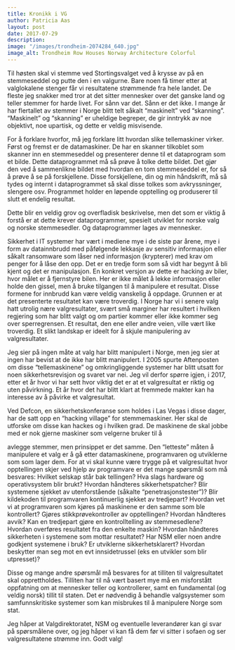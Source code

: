 ```yaml
---
title: Kronikk i VG
author: Patricia Aas
layout: post
date: 2017-07-29
description: 
image: "/images/trondheim-2074284_640.jpg"
image_alt: Trondheim Row Houses Norway Architecture Colorful
---
```


Til høsten skal vi stemme ved Stortingsvalget ved å krysse av på en stemmeseddel og putte
den i en valgurne. Bare noen få timer etter at valglokalene stenger får vi resultatene
strømmende fra hele landet. De fleste jeg snakker med tror at det sitter mennesker over det
ganske land og teller stemmer for harde livet. For sånn var det. Sånn er det ikke. I mange år har
flertallet av stemmer i Norge blitt telt såkalt “maskinelt” ved “skanning”. “Maskinelt” og
“skanning” er uheldige begreper, de gir inntrykk av noe objektivt, noe upartisk, og dette er veldig
misvisende.

For å forklare hvorfor, må jeg forklare litt hvordan slike tellemaskiner virker. Først og fremst er
de datamaskiner. De har en skanner tilkoblet som skanner inn en stemmeseddel og presenterer
denne til et dataprogram som et bilde. Dette dataprogrammet må så prøve å tolke dette bildet.
Det gjør den ved å sammenlikne bildet med hvordan en tom stemmeseddel er, for så å prøve å
se på forskjellene. Disse forskjellene, din og min håndskrift, må så tydes og internt i
dataprogrammet så skal disse tolkes som avkryssninger, slengere osv. Programmet holder en
løpende opptelling og produserer til slutt et endelig resultat.

Dette blir en veldig grov og overfladisk beskrivelse, men det som er viktig å forstå er at dette
krever dataprogrammer, spesielt utviklet for norske valg og norske stemmesedler. Og
dataprogrammer lages av mennesker.

Sikkerhet i IT systemer har vært i mediene mye i de siste par årene, mye i form av datainnbrudd
med påfølgende lekkasje av sensitiv informasjon eller såkalt ransomware som låser ned
informasjon (krypterer) med krav om penger for å låse den opp. Det er en tredje form som så
vidt har begynt å bli kjent og det er manipulasjon. En konkret versjon av dette er hacking av
biler, hvor målet er å fjernstyre bilen. Her er ikke målet å lekke informasjon eller holde den
gissel, men å bruke tilgangen til å manipulere et resultat. Disse formene for innbrudd kan være
veldig vanskelig å oppdage. Grunnen er at det presenterte resultatet kan være troverdig.
I Norge har vi i senere valg hatt utrolig nære valgresultater, svært små marginer har resultert i
hvilken regjering som har blitt valgt og om partier kommer eller ikke kommer seg over
sperregrensen. Et resultat, den ene eller andre veien, ville vært like troverdig. Et slikt landskap
er ideelt for å skjule manipulering av valgresultater.

Jeg sier på ingen måte at valg har blitt manipulert i Norge, men jeg sier at ingen har bevist at de
ikke har blitt manipulert. I 2005 spurte Aftenposten om disse “tellemaskinene” og
omkringliggende systemer har blitt utsatt for noen sikkerhetsrevisjon og svaret var nei. Jeg vil
derfor spørre igjen, i 2017, etter et år hvor vi har sett hvor viktig det er at et valgresultat er riktig
og uten påvirkning. Et år hvor det har blitt klart at fremmede makter kan ha interesse av å
påvirke et valgresultat.

Ved Defcon, en sikkerhetskonferanse som holdes i Las Vegas i disse dager, har de satt opp en
“hacking village” for stemmemaskiner. Her skal de utforske om disse kan hackes og i hvilken
grad. De maskinene de skal jobbe med er nok gjerne maskiner som velgerne bruker til å

avlegge stemmer, men prinsippet er det samme. Den “letteste” måten å manipulere et valg er å
gå etter datamaskinene, programvaren og utviklerne som som lager dem.
For at vi skal kunne være trygge på et valgresultat hvor opptellingen skjer ved hjelp av
programvare er det mange spørsmål som må besvares: Hvilket selskap står bak tellingen? Hva
slags hardware og operativsystem blir brukt? Hvordan håndteres sikkerhetspatcher? Blir
systemene sjekket av utenforstående (såkalte “penetrasjonstester”)? Blir kildekoden til
programvaren kontinuerlig sjekket av tredjepart? Hvordan vet vi at programvaren som kjøres på
maskinene er den samme som ble kontrollert? Gjøres stikkprøvekontroller av opptellingen?
Hvordan håndteres avvik? Kan en tredjepart gjøre en kontrolltelling av stemmesedlene?
Hvordan overføres resultatet fra den enkelte maskin? Hvordan håndteres sikkerheten i
systemene som mottar resultatet? Har NSM eller noen andre godkjent systemene i bruk? Er
utviklerne sikkerhetsklarert? Hvordan beskytter man seg mot en evt innsidetrussel (eks en
utvikler som blir utpresset)?

Disse og mange andre spørsmål må besvares for at tilliten til valgresultatet skal opprettholdes.
Tilliten har til nå vært basert mye må en misforstått oppfatning om at mennesker teller og
kontrollerer, samt en fundamental (og veldig norsk) tillit til staten. Det er nødvendig å behandle
valgsystemer som samfunnskritiske systemer som kan misbrukes til å manipulere Norge som
stat.

Jeg håper at Valgdirektoratet, NSM og eventuelle leverandører kan gi svar på spørsmålene
over, og jeg håper vi kan få dem før vi sitter i sofaen og ser valgresultatene strømme inn. Godt
valg!